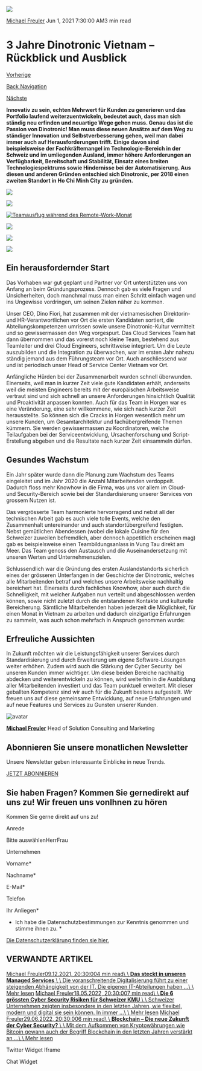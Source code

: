 ![](https://25917640.fs1.hubspotusercontent-eu1.net/hub/25917640/hubfs/Imported_Blog_Media/Vietnam-blog.jpg?width=300&name=Vietnam-blog.jpg)

[Michael Freuler](https://blog.dinotronic.ch/author/michael-freuler) Jun 1, 2021 7:30:00 AM3 min read

# 3 Jahre Dinotronic Vietnam – Rückblick und Ausblick

[Vorherige](https://blog.dinotronic.ch/blog/trends-en/wie-arbeiten-wir-nach-corona-tipps-fuer-flexwork-und-remote-leadership)

[Back Navigation](https://blog.dinotronic.ch/)

[Nächste](https://blog.dinotronic.ch/blog/digital-workplace/microsoft-teams-vier-neue-smartphone-features)

**Innovativ zu sein, echten Mehrwert für Kunden zu generieren und das Portfolio laufend weiterzuentwickeln, bedeutet auch, dass man sich ständig neu erfinden und neuartige Wege gehen muss. Genau das ist die Passion von Dinotronic! Man muss diese neuen Ansätze auf dem Weg zu ständiger Innovation und Selbstverbesserung gehen, weil man dabei immer auch auf Herausforderungen trifft. Einige davon sind beispielsweise der Fachkräftemangel im Technologie-Bereich in der Schweiz und im umliegenden Ausland, immer höhere Anforderungen an Verfügbarkeit, Bereitschaft und Stabilität, Einsatz eines breiten Technologiespektrums sowie Hindernisse bei der Automatisierung. Aus diesen und anderen Gründen entschied sich Dinotronic, per 2018 einen zweiten Standort in Ho Chi Minh City zu gründen.**

[![](https://blog.dinotronic.ch/hs-fs/hubfs/Imported_Blog_Media/1-460x295-1.jpg?width=460&height=295&name=1-460x295-1.jpg)](https://25917640.fs1.hubspotusercontent-eu1.net/hubfs/25917640/Imported_Blog_Media/1-scaled-1.jpg)

[![](https://blog.dinotronic.ch/hs-fs/hubfs/Imported_Blog_Media/IMG_3468-460x295-1.jpg?width=460&height=295&name=IMG_3468-460x295-1.jpg)](https://25917640.fs1.hubspotusercontent-eu1.net/hubfs/25917640/Imported_Blog_Media/IMG_3468-scaled-1.jpg)

[![Teamausflug während des Remote-Work-Monat](https://blog.dinotronic.ch/hs-fs/hubfs/Imported_Blog_Media/BIMG_20180712_193215_Ralph-Keller-460x295-1.jpg?width=460&height=295&name=BIMG_20180712_193215_Ralph-Keller-460x295-1.jpg)](https://25917640.fs1.hubspotusercontent-eu1.net/hubfs/25917640/Imported_Blog_Media/BIMG_20180712_193215_Ralph-Keller-4.jpg)

[![](https://blog.dinotronic.ch/hs-fs/hubfs/Imported_Blog_Media/VN-Team_dinner_June2020-460x295-1.jpg?width=460&height=295&name=VN-Team_dinner_June2020-460x295-1.jpg)](https://25917640.fs1.hubspotusercontent-eu1.net/hubfs/25917640/Imported_Blog_Media/VN-Team_dinner_June2020-scaled-1.jpg)

[![](https://blog.dinotronic.ch/hs-fs/hubfs/Imported_Blog_Media/12-460x295-1.jpg?width=460&height=295&name=12-460x295-1.jpg)](https://25917640.fs1.hubspotusercontent-eu1.net/hubfs/25917640/Imported_Blog_Media/12-scaled-1.jpg)

[![](https://blog.dinotronic.ch/hs-fs/hubfs/Imported_Blog_Media/JPG_0012_Emiliano-Branca-460x295-1.jpg?width=460&height=295&name=JPG_0012_Emiliano-Branca-460x295-1.jpg)](https://25917640.fs1.hubspotusercontent-eu1.net/hubfs/25917640/Imported_Blog_Media/JPG_0012_Emiliano-Branca-3.jpg)

## **Ein herausfordernder Start**

Das Vorhaben war gut geplant und Partner vor Ort unterstützten uns von Anfang an beim Gründungsprozess. Dennoch gab es viele Fragen und Unsicherheiten, doch manchmal muss man einen Schritt einfach wagen und ins Ungewisse vordringen, um seinen Zielen näher zu kommen.

Unser CEO, Dino Fiori, hat zusammen mit der vietnamesischen Direktorin- und HR-Verantwortlichen vor Ort die ersten Kandidaten sortiert, die Abteilungskompetenzen umrissen sowie unsere Dinotronic-Kultur vermittelt und so gewissermassen den Weg vorgespurt. Das Cloud Services Team hat dann übernommen und das vorerst noch kleine Team, bestehend aus Teamleiter und drei Cloud Engineers, schrittweise integriert. Um die Leute auszubilden und die Integration zu überwachen, war im ersten Jahr nahezu ständig jemand aus dem Führungsteam vor Ort. Auch anschliessend war und ist periodisch unser Head of Service Center Vietnam vor Ort.

Anfängliche Hürden bei der Zusammenarbeit wurden schnell überwunden. Einerseits, weil man in kurzer Zeit viele gute Kandidaten erhält, anderseits weil die meisten Engineers bereits mit der europäischen Arbeitsweise vertraut sind und sich schnell an unsere Anforderungen hinsichtlich Qualität und Proaktivität anpassen konnten. Auch für das Team in Horgen war es eine Veränderung, eine sehr willkommene, wie sich nach kurzer Zeit herausstellte. So können sich die Cracks in Horgen wesentlich mehr um unsere Kunden, um Gesamtarchitektur und fachübergreifende Themen kümmern. Sie werden gewissermassen zu Koordinatoren, welche Teilaufgaben bei der Serviceentwicklung, Ursachenforschung und Script-Erstellung abgeben und die Resultate nach kurzer Zeit einsammeln dürfen.

## Gesundes Wachstum

Ein Jahr später wurde dann die Planung zum Wachstum des Teams eingeleitet und im Jahr 2020 die Anzahl Mitarbeitenden verdoppelt. Dadurch floss mehr Knowhow in die Firma, was uns vor allem im Cloud- und Security-Bereich sowie bei der Standardisierung unserer Services von grossem Nutzen ist.

Das vergrösserte Team harmonierte hervorragend und nebst all der technischen Arbeit gab es auch viele tolle Events, welche den Zusammenhalt untereinander und auch standortübergreifend festigten. Nebst gemütlichen Abendessen (wobei die lokale Cuisine für den Schweizer zuweilen befremdlich, aber dennoch appetitlich erscheinen mag) gab es beispielsweise einen Teambildungsanlass in Vung Tau direkt am Meer. Das Team genoss den Austausch und die Auseinandersetzung mit unseren Werten und Unternehmenszielen.

Schlussendlich war die Gründung des ersten Auslandstandorts sicherlich eines der grösseren Unterfangen in der Geschichte der Dinotronic, welches alle Mitarbeitenden betraf und welches unsere Arbeitsweise nachhaltig bereichert hat. Einerseits durch fachliches Knowhow, aber auch durch die Schnelligkeit, mit welcher Aufgaben nun verteilt und abgeschlossen werden können, sowie nicht zuletzt durch die entstandenen Kontakte und kulturelle Bereicherung. Sämtliche Mitarbeitenden haben jederzeit die Möglichkeit, für einen Monat in Vietnam zu arbeiten und dadurch einzigartige Erfahrungen zu sammeln, was auch schon mehrfach in Anspruch genommen wurde:

## **Erfreuliche Aussichten**

In Zukunft möchten wir die Leistungsfähigkeit unserer Services durch Standardisierung und durch Erweiterung um eigene Software-Lösungen weiter erhöhen. Zudem wird auch die Stärkung der Cyber Security  bei unseren Kunden immer wichtiger. Um diese beiden Bereiche nachhaltig abdecken und weiterentwickeln zu können, wird weiterhin in die Ausbildung aller Mitarbeitenden investiert und das Team punktuell erweitert. Mit dieser geballten Kompetenz sind wir auch für die Zukunft bestens aufgestellt. Wir freuen uns auf diese gemeinsame Entwicklung, auf neue Erfahrungen und auf neue Features und Services zu Gunsten unserer Kunden.

![avatar](https://25917640.fs1.hubspotusercontent-eu1.net/hub/25917640/hubfs/01_Visual%20Content/01_Mitarbeiter-Fotos/Michael%20Freuler%20klein.png?width=290&name=Michael%20Freuler%20klein.png)

[**Michael Freuler**](https://blog.dinotronic.ch/author/michael-freuler) Head of Solution Consulting and Marketing

## Abonnieren Sie unsere monatlichen Newsletter

Unsere Newsletter geben interessante Einblicke in neue Trends.

[JETZT ABONNIEREN](https://cta-eu1.hubspot.com/web-interactives/public/v1/track/click?encryptedPayload=AVxigLIbb038A7PoWiQGXQV8DhK%2FbYhT0rNE%2FkHVLkdYze1BWTZsUsJy3ygDAzHg%2FKxqUfxNiBqt7hY9y4V9sf5v7BObBoqKnBPRF9OQRenNuhp50b%2BTu3ecK%2FGD2g1%2BR0Whi7GX2D0Mhe%2BiJ8oDuNxBBbVLBr%2BgIYHdSKzweIZgoccVcZ8Gw598DSCsK0gjLO0%3D&portalId=25917640&webInteractiveContentId=114201044682&webInteractiveId=151726273754&containerType=EMBEDDED&pageUrl=https%3A%2F%2Fblog.dinotronic.ch%2Fblog%2Fdinotronic%2F3-jahre-dinotronic-vietnam-rueckblick-und-ausblick&pageTitle=3+Jahre+Dinotronic+Vietnam+%E2%80%93+R%C3%BCckblick+und+Ausblick&referrer=&userAgent=Mozilla%2F5.0+%28X11%3B+Linux+x86_64%29+AppleWebKit%2F537.36+%28KHTML%2C+like+Gecko%29+Chrome%2F132.0.0.0+Safari%2F537.36&hutk=&hssc=&hstc=&pageId=116869523933)

## Sie haben Fragen? Kommen Sie gernedirekt auf uns zu! Wir freuen uns vonIhnen zu hören

Kommen Sie gerne direkt auf uns zu!

Anrede

Bitte auswählenHerrFrau

Unternehmen

Vorname\*

Nachname\*

E-Mail\*

Telefon

Ihr Anliegen\*

- Ich habe die Datenschutzbestimmungen zur Kenntnis genommen und stimme ihnen zu.
\*

[Die Datenschutzerklärung finden sie hier.](https://dinotronic.ch/datenschutz)

## VERWANDTE ARTIKEL

[Michael Freuler09.12.2021, 20:30:004 min read\\
\\
**Das steckt in unseren Managed Services** \\
\\
Die voranschreitende Digitalisierung führt zu einer steigenden Abhängigkeit von der IT. Die eigenen IT-Abteilungen haben ...\\
\\
Mehr lesen](https://blog.dinotronic.ch/blog/digital-workplace/das-steckt-in-unseren-managed-services) [Michael Freuler18.05.2022, 20:30:007 min read\\
\\
**Die 6 grössten Cyber Security Risiken für Schweizer KMU** \\
\\
Schweizer Unternehmen zeigten insbesondere in den letzten Jahren, wie flexibel, modern und digital sie sein können. In immer ...\\
\\
Mehr lesen](https://blog.dinotronic.ch/blog/cyber-security/die-6-groessten-cyber-security-risiken-fuer-schweizer-kmu) [Michael Freuler29.06.2022, 20:30:006 min read\\
\\
**Blockchain – Die neue Zukunft der Cyber Security?** \\
\\
Mit dem Aufkommen von Kryptowährungen wie Bitcoin gewann auch der Begriff Blockchain in den letzten Jahren verstärkt an ...\\
\\
Mehr lesen](https://blog.dinotronic.ch/blog/cyber-security/blockchain-die-neue-zukunft-der-cyber-security)

Twitter Widget Iframe

Chat Widget